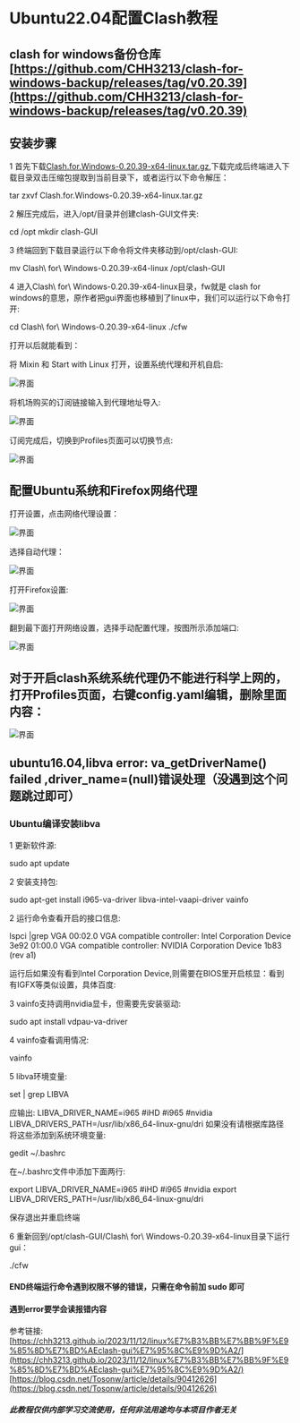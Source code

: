 # Ubuntu22.04配置Clash教程

## clash for windows备份仓库[https://github.com/CHH3213/clash-for-windows-backup/releases/tag/v0.20.39](https://github.com/CHH3213/clash-for-windows-backup/releases/tag/v0.20.39)
## 安装步骤
1 首先下载[Clash.for.Windows-0.20.39-x64-linux.tar.gz](https://github.com/CHH3213/clash-for-windows-backup/releases/tag/v0.20.39),下载完成后终端进入下载目录双击压缩包提取到当前目录下，或者运行以下命令解压：

tar zxvf Clash.for.Windows-0.20.39-x64-linux.tar.gz

2 解压完成后，进入/opt/目录并创建clash-GUI文件夹:

cd /opt
mkdir clash-GUI

3 终端回到下载目录运行以下命令将文件夹移动到/opt/clash-GUI:

mv Clash\ for\ Windows-0.20.39-x64-linux /opt/clash-GUI

4 进入Clash\ for\ Windows-0.20.39-x64-linux目录，fw就是 clash for windows的意思，原作者把gui界面也移植到了linux中，我们可以运行以下命令打开:

cd Clash\ for\ Windows-0.20.39-x64-linux
./cfw

打开以后就能看到：

将 Mixin 和 Start with Linux 打开，设置系统代理和开机自启:

![界面](./1699773265520.png)

将机场购买的订阅链接输入到代理地址导入:

![界面](./1699773406701.png)

订阅完成后，切换到Profiles页面可以切换节点:

![界面](./1699773468319.png)


## 配置Ubuntu系统和Firefox网络代理

打开设置，点击网络代理设置：

![界面](./截图%202024-10-19%2019-03-11.png)

选择自动代理：

![界面](./截图%202024-10-19%2019-04-39.png)

打开Firefox设置:

![界面](./截图%202024-10-19%2019-06-22.png) 

翻到最下面打开网络设置，选择手动配置代理，按图所示添加端口:

![界面](./截图%202024-10-19%2019-06-53.png)

## 对于开启clash系统系统代理仍不能进行科学上网的，打开Profiles页面，右键config.yaml编辑，删除里面内容：

![界面](./截图dwb.jpg)

## ubuntu16.04,libva error: va_getDriverName() failed ,driver_name=(null)错误处理（没遇到这个问题跳过即可）

### Ubuntu编译安装libva

1 更新软件源:

sudo apt update

2 安装支持包:

sudo apt-get install i965-va-driver libva-intel-vaapi-driver vainfo

2 运行命令查看开启的接口信息:

lspci |grep VGA
00:02.0 VGA compatible controller: Intel Corporation Device 3e92
01:00.0 VGA compatible controller: NVIDIA Corporation Device 1b83 (rev a1)

运行后如果没有看到Intel Corporation Device,则需要在BIOS里开启核显：看到有IGFX等类似设置，具体百度:

3 vainfo支持调用nvidia显卡，但需要先安装驱动:

sudo apt install vdpau-va-driver

4 vainfo查看调用情况:

vainfo

5 libva环境变量:

set | grep LIBVA

应输出:
LIBVA_DRIVER_NAME=i965 #iHD #i965 #nvidia
LIBVA_DRIVERS_PATH=/usr/lib/x86_64-linux-gnu/dri
如果没有请根据库路径将这些添加到系统环境变量:

gedit ~/.bashrc

在~/.bashrc文件中添加下面两行:

export LIBVA_DRIVER_NAME=i965 #iHD #i965 #nvidia
export LIBVA_DRIVERS_PATH=/usr/lib/x86_64-linux-gnu/dri

保存退出并重启终端

6 重新回到/opt/clash-GUI/Clash\ for\ Windows-0.20.39-x64-linux目录下运行gui：

./cfw

#### END终端运行命令遇到权限不够的错误，只需在命令前加 sudo 即可
#### 遇到error要学会读报错内容


参考链接:
[https://chh3213.github.io/2023/11/12/linux%E7%B3%BB%E7%BB%9F%E9%85%8D%E7%BD%AEclash-gui%E7%95%8C%E9%9D%A2/](https://chh3213.github.io/2023/11/12/linux%E7%B3%BB%E7%BB%9F%E9%85%8D%E7%BD%AEclash-gui%E7%95%8C%E9%9D%A2/)
[https://blog.csdn.net/Tosonw/article/details/90412626](https://blog.csdn.net/Tosonw/article/details/90412626)


##### 此教程仅供内部学习交流使用，任何非法用途均与本项目作者无关

